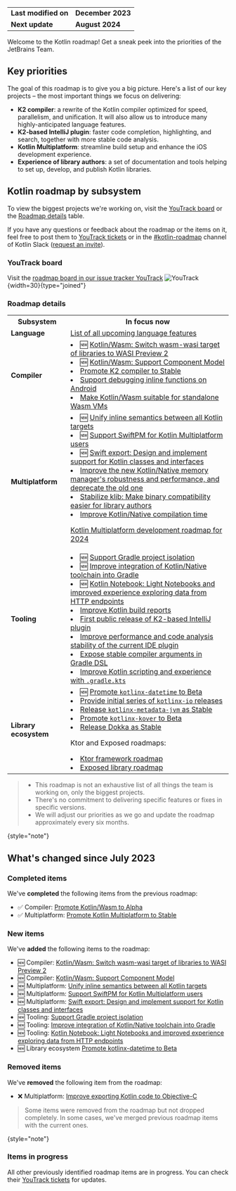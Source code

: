 [//]: # (title: Kotlin roadmap)

<table>
    <tr>
        <td><strong>Last modified on</strong></td>
        <td><strong>December 2023</strong></td>
    </tr>
    <tr>
        <td><strong>Next update</strong></td>
        <td><strong>August 2024</strong></td>
    </tr>
</table>

Welcome to the Kotlin roadmap! Get a sneak peek into the priorities of the JetBrains Team.

## Key priorities

The goal of this roadmap is to give you a big picture. Here's a list of our key projects – the most important things we focus on delivering:

* **K2 compiler**: a rewrite of the Kotlin compiler optimized for speed, parallelism, and unification. It will also allow us to introduce many highly-anticipated language features.
* **K2-based IntelliJ plugin**: faster code completion, highlighting, and search, together with more stable code analysis.
* **Kotlin Multiplatform**: streamline build setup and enhance the iOS development experience.
* **Experience of library authors**: a set of documentation and tools helping to set up, develop, and publish Kotlin libraries.

## Kotlin roadmap by subsystem

To view the biggest projects we're working on, visit the [YouTrack board](https://youtrack.jetbrains.com/agiles/153-1251/current) or the [Roadmap details](#roadmap-details) table.

If you have any questions or feedback about the roadmap or the items on it, feel free to post them to [YouTrack tickets](https://youtrack.jetbrains.com/issues?q=project:%20KT,%20KTIJ%20tag:%20%7BRoadmap%20Item%7D%20%23Unresolved%20) or in the [#kotlin-roadmap](https://kotlinlang.slack.com/archives/C01AAJSG3V4) channel of Kotlin Slack ([request an invite](https://surveys.jetbrains.com/s3/kotlin-slack-sign-up)).

### YouTrack board

Visit the [roadmap board in our issue tracker YouTrack](https://youtrack.jetbrains.com/agiles/153-1251/current) ![YouTrack](youtrack-logo.png){width=30}{type="joined"}

### Roadmap details

<table>
    <tr>
        <th>Subsystem</th>
        <th>In focus now</th>
    </tr>
    <tr>
        <td><strong>Language</strong></td>
        <td>
            <tip><a href="https://youtrack.jetbrains.com/issue/KT-54620" target="_blank">List of all upcoming language features</a></tip>
        </td>
    </tr>
    <tr>
        <td><strong>Compiler</strong></td>
        <td>
            <list>
                <li>🆕 <a href="https://youtrack.jetbrains.com/issue/KT-64568" target="_blank">Kotlin/Wasm: Switch wasm-wasi target of libraries to WASI Preview 2</a></li>
                <li>🆕 <a href="https://youtrack.jetbrains.com/issue/KT-64569" target="_blank">Kotlin/Wasm: Support Component Model</a></li>
                <li><a href="https://youtrack.jetbrains.com/issue/KT-60255" target="_blank">Promote K2 compiler to Stable</a></li>
                <li><a href="https://youtrack.jetbrains.com/issue/KT-60276" target="_blank">Support debugging inline functions on Android</a></li>
                <li><a href="https://youtrack.jetbrains.com/issue/KT-60278" target="_blank">Make Kotlin/Wasm suitable for standalone Wasm VMs</a></li>
            </list>
        </td>
    </tr>
    <tr>
        <td><strong>Multiplatform</strong></td>
        <td>
            <list>
                <li>🆕 <a href="https://youtrack.jetbrains.com/issue/KT-64570" target="_blank">Unify inline semantics between all Kotlin targets</a></li>
                <li>🆕 <a href="https://youtrack.jetbrains.com/issue/KT-64571" target="_blank">Support SwiftPM for Kotlin Multiplatform users</a></li>
                <li>🆕 <a href="https://youtrack.jetbrains.com/issue/KT-64572" target="_blank">Swift export: Design and implement support for Kotlin classes and interfaces</a></li>
                <li><a href="https://youtrack.jetbrains.com/issue/KT-55512">Improve the new Kotlin/Native memory manager's robustness and performance, and deprecate the old one</a></li>
                <li><a href="https://youtrack.jetbrains.com/issue/KT-52600" target="_blank">Stabilize klib: Make binary compatibility easier for library authors</a></li>
                <li><a href="https://youtrack.jetbrains.com/issue/KT-42294" target="_blank">Improve Kotlin/Native compilation time</a></li>
            </list>
            <p><a href="https://blog.jetbrains.com/kotlin/2023/11/kotlin-multiplatform-development-roadmap-for-2024/" target="_blank">Kotlin Multiplatform development roadmap for 2024</a></p>
         </td>
    </tr>
    <tr>
        <td><strong>Tooling</strong></td>
        <td>
            <list>
                <li>🆕 <a href="https://youtrack.jetbrains.com/issue/KT-64575" target="_blank">Support Gradle project isolation</a></li>
                <li>🆕 <a href="https://youtrack.jetbrains.com/issue/KT-64577" target="_blank">Improve integration of Kotlin/Native toolchain into Gradle</a></li>
                <li>🆕 <a href="https://youtrack.jetbrains.com/issue/KTNB-506" target="_blank">Kotlin Notebook: Light Notebooks and improved experience exploring data from HTTP endpoints</a></li>
                <li><a href="https://youtrack.jetbrains.com/issue/KT-60279">Improve Kotlin build reports</a></li>
                <li><a href="https://youtrack.jetbrains.com/issue/KTIJ-23988">First public release of K2-based IntelliJ plugin</a></li>
                <li><a href="https://youtrack.jetbrains.com/issue/KTIJ-23989">Improve performance and code analysis stability of the current IDE plugin</a></li>
                <li><a href="https://youtrack.jetbrains.com/issue/KT-55515">Expose stable compiler arguments in Gradle DSL</a></li>
                <li><a href="https://youtrack.jetbrains.com/issue/KT-49511" target="_blank">Improve Kotlin scripting and experience with <code>.gradle.kts</code></a></li>
            </list>
         </td>
    </tr>
    <tr>
        <td><strong>Library ecosystem</strong></td>
        <td>
            <list>
                <li>🆕 <a href="https://youtrack.jetbrains.com/issue/KT-64578" target="_blank">Promote <code>kotlinx-datetime</code> to Beta</a></li>
                <li><a href="https://youtrack.jetbrains.com/issue/KT-60280" target="_blank">Provide initial series of <code>kotlinx-io</code> releases</a></li>
                <li><a href="https://youtrack.jetbrains.com/issue/KT-48011" target="_blank">Release <code>kotlinx-metadata-jvm</code> as Stable</a></li>
                <li><a href="https://youtrack.jetbrains.com/issue/KT-49527" target="_blank">Promote <code>kotlinx-kover</code> to Beta</a></li>
                <li><a href="https://youtrack.jetbrains.com/issue/KT-48998" target="_blank">Release Dokka as Stable</a></li>
            </list>
            <p>Ktor and Exposed roadmaps:</p>
            <list>
                <li><a href="https://blog.jetbrains.com/kotlin/2024/03/the-ktor-roadmap-for-2024/" target="_blank">Ktor framework roadmap</a></li>
                <li><a href="https://blog.jetbrains.com/kotlin/2023/08/exposed-moving-forward/" target="_blank">Exposed library roadmap</a></li>
            </list>
         </td>
    </tr>
</table>

> * This roadmap is not an exhaustive list of all things the team is working on, only the biggest projects.
> * There's no commitment to delivering specific features or fixes in specific versions.
> * We will adjust our priorities as we go and update the roadmap approximately every six months.
> 
{style="note"}

## What's changed since July 2023

### Completed items

We've **completed** the following items from the previous roadmap:

* ✅ Compiler: [Promote Kotlin/Wasm to Alpha](https://youtrack.jetbrains.com/issue/KT-60277)
* ✅ Multiplatform: [Promote Kotlin Multiplatform to Stable](https://youtrack.jetbrains.com/issue/KT-55513)

### New items

We've **added** the following items to the roadmap:

* 🆕 Compiler: [Kotlin/Wasm: Switch wasm-wasi target of libraries to WASI Preview 2](https://youtrack.jetbrains.com/issue/KT-64568)
* 🆕 Compiler: [Kotlin/Wasm: Support Component Model](https://youtrack.jetbrains.com/issue/KT-64569)
* 🆕 Multiplatform: [Unify inline semantics between all Kotlin targets](https://youtrack.jetbrains.com/issue/KT-64570)
* 🆕 Multiplatform: [Support SwiftPM for Kotlin Multiplatform users](https://youtrack.jetbrains.com/issue/KT-64571)
* 🆕 Multiplatform: [Swift export: Design and implement support for Kotlin classes and interfaces](https://youtrack.jetbrains.com/issue/KT-64572)
* 🆕 Tooling: [Support Gradle project isolation](https://youtrack.jetbrains.com/issue/KT-64575)
* 🆕 Tooling: [Improve integration of Kotlin/Native toolchain into Gradle](https://youtrack.jetbrains.com/issue/KT-64577)
* 🆕 Tooling: [Kotlin Notebook: Light Notebooks and improved experience exploring data from HTTP endpoints](https://youtrack.jetbrains.com/issue/KTNB-506)
* 🆕 Library ecosystem [Promote kotlinx-datetime to Beta](https://youtrack.jetbrains.com/issue/KT-64578)

### Removed items

We've **removed** the following item from the roadmap:

* ❌ Multiplatform: [Improve exporting Kotlin code to Objective-C](https://youtrack.jetbrains.com/issue/KT-42297)

> Some items were removed from the roadmap but not dropped completely. In some cases, we've merged previous roadmap items
> with the current ones.
>
{style="note"}

### Items in progress

All other previously identified roadmap items are in progress. You can check their [YouTrack tickets](https://youtrack.jetbrains.com/issues?q=project:%20KT,%20KTIJ%20tag:%20%7BRoadmap%20Item%7D%20%23Unresolved%20)
for updates.